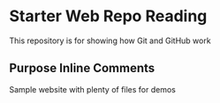 # Starter Web Repo Reading

This repository is for showing how Git and GitHub work

## Purpose Inline Comments

Sample website with plenty of files for demos
